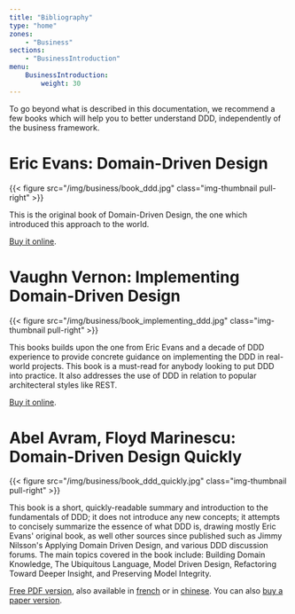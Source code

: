 ```yaml
---
title: "Bibliography"
type: "home"
zones:
    - "Business"
sections:
    - "BusinessIntroduction"
menu:
    BusinessIntroduction:
        weight: 30
---
```


To go beyond what is described in this documentation, we recommend a few books which will help you to better understand
DDD, independently of the business framework. 

# Eric Evans: Domain-Driven Design

{{< figure src="/img/business/book_ddd.jpg" class="img-thumbnail pull-right" >}}

This is the original book of Domain-Driven Design, the one which introduced this approach to the world.
 
[Buy it online](http://www.amazon.com/Domain-Driven-Design-Tackling-Complexity-Software/dp/0321125215/).

<div style="clear: both;"></div>

# Vaughn Vernon: Implementing Domain-Driven Design

{{< figure src="/img/business/book_implementing_ddd.jpg" class="img-thumbnail pull-right" >}}

This books builds upon the one from Eric Evans and a decade of DDD experience to provide concrete guidance on
implementing the DDD in real-world projects. This book is a must-read for anybody looking to put DDD into practice.
It also addresses the use of DDD in relation to popular architecteral styles like REST.

[Buy it online](http://www.amazon.com/Implementing-Domain-Driven-Design-Vaughn-Vernon/dp/0321834577).

<div style="clear: both;"></div>

# Abel Avram, Floyd Marinescu: Domain-Driven Design Quickly

{{< figure src="/img/business/book_ddd_quickly.jpg" class="img-thumbnail pull-right" >}}

This book is a short, quickly-readable summary and introduction to the fundamentals of DDD; it does not introduce any 
new concepts; it attempts to concisely summarize the essence of what DDD is, drawing mostly Eric Evans' original book, 
as well other sources since published such as Jimmy Nilsson's Applying Domain Driven Design, and various DDD discussion 
forums. The main topics covered in the book include: Building Domain Knowledge, The Ubiquitous Language, Model Driven 
Design, Refactoring Toward Deeper Insight, and Preserving Model Integrity.

[Free PDF version](.), also available in [french](http://blog.infosaurus.fr/public/docs/DDDViteFait.pdf) or in 
[chinese](.). You can also [buy a paper version](http://www.amazon.com/Domain-Driven-Design-Quickly-Abel-Avram/dp/1411609255).

<div style="clear: both;"></div>

